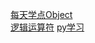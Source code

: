 <a href="https://github.com/qw789/blogs/issues/1">每天学点Object</a><br/>
<a href="https://github.com/qw789/blogs/issues/2">逻辑运算符</a>
<a href="https://github.com/qw789/blogs/issues/2">py学习</a>
